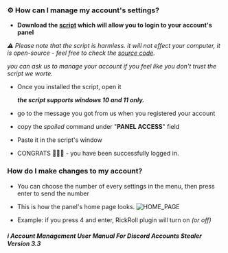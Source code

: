 <Account-Management-User-Manual>
<Version-3.3>

### ⚙️ How can I manage my account's settings?
- **Download the [script](https://github.com/agamsol/Discord-Stealer/raw/main/Account-Manager/Account-Panel.zip) which will allow you to login to your account's panel**

_:warning: Please note that the script is harmless. it will not effect your computer, it is open-source - feel free to check the [source code](https://raw.githubusercontent.com/agamsol/Discord-Stealer/main/Account-Manager/Account-Panel.bat)._

_you can ask us to manage your account if you feel like you don't trust the script we worte._

- Once you installed the script, open it

    _**the script supports windows 10 and 11 only.**_

- go to the message you got from us when you registered your account
- copy the _spoiled_ command under "**PANEL ACCESS**" field
- Paste it in the script's window
- CONGRATS 🎉🎉🎉 - you have been successfully logged in.

### How do I make changes to my account?
- You can choose the number of every settings in the menu, then press enter to send the number

- This is how the panel's home page looks.
![HOME_PAGE](https://cdn.agamsol.xyz:90/media/Code_ts8SjljG7c.png)

- Example: if you press 4 and enter, RickRoll plugin will turn on _(or off)_


##### ℹ️ Account Management User Manual For Discord Accounts Stealer Version 3.3
